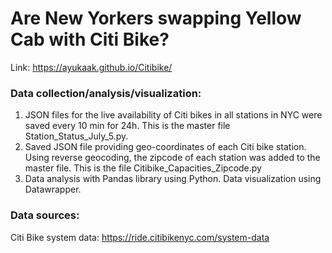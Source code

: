 # Are New Yorkers swapping Yellow Cab with Citi Bike?
Link: https://ayukaak.github.io/Citibike/

### Data collection/analysis/visualization:
1) JSON files for the live availability of Citi bikes in all stations in NYC were saved every 10 min for 24h. This is the master file Station_Status_July_5.py. <br>
2) Saved JSON file providing geo-coordinates of each Citi bike station. Using reverse geocoding, the zipcode of each station was added to the master file. This is the file Citibike_Capacities_Zipcode.py <br>
3) Data analysis with Pandas library using Python. Data visualization using Datawrapper. <br>


### Data sources:

Citi Bike system data: https://ride.citibikenyc.com/system-data

